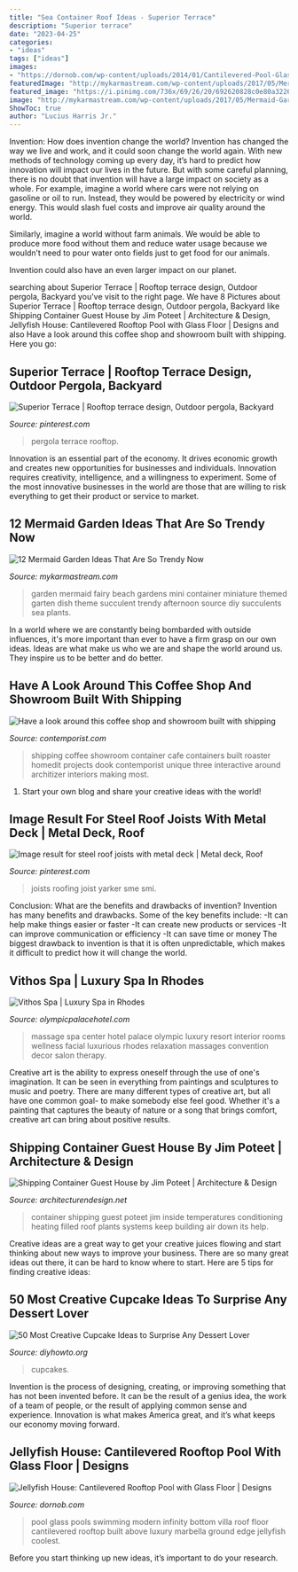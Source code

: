 ```yaml
---
title: "Sea Container Roof Ideas - Superior Terrace"
description: "Superior terrace"
date: "2023-04-25"
categories:
- "ideas"
tags: ["ideas"]
images:
- "https://dornob.com/wp-content/uploads/2014/01/Cantilevered-Pool-Glass-Floor-1.jpg"
featuredImage: "http://mykarmastream.com/wp-content/uploads/2017/05/Mermaid-Garden-Ideas-11.jpg"
featured_image: "https://i.pinimg.com/736x/69/26/20/692620828c0e80a3226e5b40cf71a17c.jpg"
image: "http://mykarmastream.com/wp-content/uploads/2017/05/Mermaid-Garden-Ideas-11.jpg"
ShowToc: true
author: "Lucius Harris Jr."
---
```



Invention: How does invention change the world?
Invention has changed the way we live and work, and it could soon change the world again. With new methods of technology coming up every day, it’s hard to predict how innovation will impact our lives in the future. But with some careful planning, there is no doubt that invention will have a large impact on society as a whole. 
For example, imagine a world where cars were not relying on gasoline or oil to run. Instead, they would be powered by electricity or wind energy. This would slash fuel costs and improve air quality around the world. 

Similarly, imagine a world without farm animals. We would be able to produce more food without them and reduce water usage because we wouldn’t need to pour water onto fields just to get food for our animals. 

 Invention could also have an even larger impact on our planet.

	

		
searching about Superior Terrace | Rooftop terrace design, Outdoor pergola, Backyard you've visit to the right page. We have 8 Pictures about Superior Terrace | Rooftop terrace design, Outdoor pergola, Backyard like Shipping Container Guest House by Jim Poteet | Architecture &amp; Design, Jellyfish House: Cantilevered Rooftop Pool with Glass Floor | Designs and also Have a look around this coffee shop and showroom built with shipping. Here you go:
		
    
## Superior Terrace | Rooftop Terrace Design, Outdoor Pergola, Backyard

<img loading=lazy src="https://i.pinimg.com/736x/9a/4f/df/9a4fdfee71db99f1abe189604170c14e--ta-terraces.jpg" onerror="this.onerror=null;this.src='https://tse2.mm.bing.net/th?id=OIP.n3klE6xhPtqM5zfo6ll7iwHaLJ&amp;pid=15.1';" alt="Superior Terrace | Rooftop terrace design, Outdoor pergola, Backyard">

_Source: pinterest.com_

>pergola terrace rooftop. 

	

Innovation is an essential part of the economy. It drives economic growth and creates new opportunities for businesses and individuals. Innovation requires creativity, intelligence, and a willingness to experiment. Some of the most innovative businesses in the world are those that are willing to risk everything to get their product or service to market.

    
## 12 Mermaid Garden Ideas That Are So Trendy Now

<img loading=lazy src="http://mykarmastream.com/wp-content/uploads/2017/05/Mermaid-Garden-Ideas-11.jpg" onerror="this.onerror=null;this.src='https://tse4.mm.bing.net/th?id=OIP.0WitXpc-ws9MW-NeKTJrRQHaFj&amp;pid=15.1';" alt="12 Mermaid Garden Ideas That Are So Trendy Now">

_Source: mykarmastream.com_

>garden mermaid fairy beach gardens mini container miniature themed garten dish theme succulent trendy afternoon source diy succulents sea plants. 

	

In a world where we are constantly being bombarded with outside influences, it's more important than ever to have a firm grasp on our own ideas. Ideas are what make us who we are and shape the world around us. They inspire us to be better and do better.

    
## Have A Look Around This Coffee Shop And Showroom Built With Shipping

<img loading=lazy src="http://www.contemporist.com/wp-content/uploads/2015/11/foghound_111115_07-800x1199.jpg" onerror="this.onerror=null;this.src='https://tse3.mm.bing.net/th?id=OIP.L87ZBezWD1mMMqEns19m2wHaLG&amp;pid=15.1';" alt="Have a look around this coffee shop and showroom built with shipping">

_Source: contemporist.com_

>shipping coffee showroom container cafe containers built roaster homedit projects dook contemporist unique three interactive around architizer interiors making most. 

	

1. Start your own blog and share your creative ideas with the world!

    
## Image Result For Steel Roof Joists With Metal Deck | Metal Deck, Roof

<img loading=lazy src="https://i.pinimg.com/736x/69/26/20/692620828c0e80a3226e5b40cf71a17c.jpg" onerror="this.onerror=null;this.src='https://tse4.mm.bing.net/th?id=OIP._ORkSXv4Xnr40geHh2DDpgHaES&amp;pid=15.1';" alt="Image result for steel roof joists with metal deck | Metal deck, Roof">

_Source: pinterest.com_

>joists roofing joist yarker sme smi. 

	

Conclusion: What are the benefits and drawbacks of invention?
Invention has many benefits and drawbacks. Some of the key benefits include: 
-It can help make things easier or faster 
-It can create new products or services 
-It can improve communication or efficiency 
-It can save time or money 
The biggest drawback to invention is that it is often unpredictable, which makes it difficult to predict how it will change the world.

    
## Vithos Spa | Luxury Spa In Rhodes

<img loading=lazy src="https://www.olympicpalacehotel.com/_storageWeb_/n/17631893422845/b/692033667068/Vithos_Spa-Massage-Room-3c.jpeg" onerror="this.onerror=null;this.src='https://tse1.mm.bing.net/th?id=OIP.KGVhIjUqW6xcRkcZK4PVYwHaE8&amp;pid=15.1';" alt="Vithos Spa | Luxury Spa in Rhodes">

_Source: olympicpalacehotel.com_

>massage spa center hotel palace olympic luxury resort interior rooms wellness facial luxurious rhodes relaxation massages convention decor salon therapy. 

	

Creative art is the ability to express oneself through the use of one's imagination. It can be seen in everything from paintings and sculptures to music and poetry. There are many different types of creative art, but all have one common goal- to make somebody else feel good. Whether it's a painting that captures the beauty of nature or a song that brings comfort, creative art can bring about positive results.

    
## Shipping Container Guest House By Jim Poteet | Architecture &amp; Design

<img loading=lazy src="https://cdn.architecturendesign.net/wp-content/uploads/2014/07/Shipping-Container-Guest-House-04.jpg" onerror="this.onerror=null;this.src='https://tse2.mm.bing.net/th?id=OIP.4_VuOZnnIp2rRb6J8f4n3AHaFj&amp;pid=15.1';" alt="Shipping Container Guest House by Jim Poteet | Architecture &amp; Design">

_Source: architecturendesign.net_

>container shipping guest poteet jim inside temperatures conditioning heating filled roof plants systems keep building air down its help. 

	

Creative ideas are a great way to get your creative juices flowing and start thinking about new ways to improve your business. There are so many great ideas out there, it can be hard to know where to start. Here are 5 tips for finding creative ideas:

    
## 50 Most Creative Cupcake Ideas To Surprise Any Dessert Lover

<img loading=lazy src="https://www.diyhowto.org/wp-content/uploads/2015/12/DIYHowto-50-Most-Creative-Cupcake-Ideas-to-Surprise-Any-Dessert-Lover08-600x824.jpg" onerror="this.onerror=null;this.src='https://tse2.mm.bing.net/th?id=OIP.gLvqwFr3o88BR98lDHOL9AHaKK&amp;pid=15.1';" alt="50 Most Creative Cupcake Ideas to Surprise Any Dessert Lover">

_Source: diyhowto.org_

>cupcakes. 

	

Invention is the process of designing, creating, or improving something that has not been invented before. It can be the result of a genius idea, the work of a team of people, or the result of applying common sense and experience. Innovation is what makes America great, and it’s what keeps our economy moving forward.

    
## Jellyfish House: Cantilevered Rooftop Pool With Glass Floor | Designs

<img loading=lazy src="https://dornob.com/wp-content/uploads/2014/01/Cantilevered-Pool-Glass-Floor-1.jpg" onerror="this.onerror=null;this.src='https://tse1.mm.bing.net/th?id=OIP.KhSZuy1SXIUiV5HzuI5NIAAAAA&amp;pid=15.1';" alt="Jellyfish House: Cantilevered Rooftop Pool with Glass Floor | Designs">

_Source: dornob.com_

>pool glass pools swimming modern infinity bottom villa roof floor cantilevered rooftop built above luxury marbella ground edge jellyfish coolest. 

	

Before you start thinking up new ideas, it’s important to do your research.


